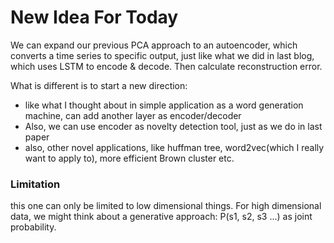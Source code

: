 # New Idea For Today 
We can expand our previous PCA approach to an autoencoder, which converts a time series to specific output, just like what we did in last blog, which uses LSTM to encode & decode. Then calculate reconstruction error. 

What is different is to start a new direction: 
* like what I thought about in simple application as a word generation machine, can add another layer as encoder/decoder
* Also, we can use encoder as novelty detection tool, just as we do in last paper
* also, other novel applications, like huffman tree, word2vec(which I really want to apply to), more efficient Brown cluster etc. 

### Limitation 
this one can only be limited to low dimensional things. 
For high dimensional data, we might think about a generative approach: P(s1, s2, s3 ...) as joint probability. 